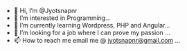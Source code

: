 - 👋 Hi, I’m @Jyotsnapnr
- 👀 I’m interested in Programming...
- 🌱 I’m currently learning Wordpress, PHP and Angular...
- 💞️ I’m looking for a job where I can prove my passion ...
- 📫 How to reach me email me @ jyotsnapnr@gmail.com ...

<!---
Jyotsnapnr/Jyotsnapnr is a ✨ special ✨ repository because its `README.md` (this file) appears on your GitHub profile.
You can click the Preview link to take a look at your changes.
--->

